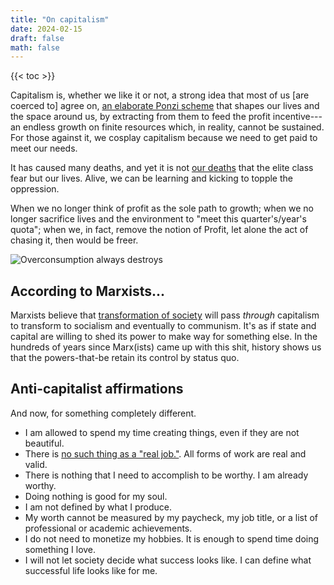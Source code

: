 ```yaml
---
title: "On capitalism"
date: 2024-02-15
draft: false
math: false
---
```


{{< toc >}}

Capitalism is, whether we like it or not, a strong idea that most of us
[are coerced to] agree on,
[an elaborate Ponzi scheme](https://crimethinc.com/posters/capitalism-is-a-pyramid-scheme) that shapes our
lives and the space around us, by extracting from them to feed
the profit incentive---an endless growth on finite resources which, in
reality, cannot be sustained. For those against it, we cosplay
capitalism because we need to get paid to meet our needs.

It has caused many deaths, and yet it is not [our deaths](/death) that
the elite class fear but our lives. Alive, we can be learning and
kicking to topple the oppression.

When we no longer think of profit
as the sole path to growth; when we no longer sacrifice lives and the
environment to "meet this quarter's/year's quota"; when we, in fact, remove the notion of
Profit, let alone the act of chasing it, then would be freer.

![Overconsumption always destroys](/image/capitalism.jpg)

## According to Marxists...

Marxists believe that [transformation of society](/revolution) will pass
*through* capitalism to transform to socialism and eventually to
communism. It's as if state and capital are willing to shed its power to
make way for something else. In the hundreds of years since Marx(ists)
came up with this shit, history shows us that the powers-that-be retain
its control by status quo.

## Anti-capitalist affirmations

And now, for something completely different.

- I am allowed to spend my time creating things, even if they are not
  beautiful.
- There is [no such thing as a "real job."](/anti-work). All forms of
  work are real and valid.
- There is nothing that I need to accomplish to be worthy. I am already
  worthy.
- Doing nothing is good for my soul.
- I am not defined by what I produce.
- My worth cannot be measured by my paycheck, my job title, or a list of
  professional or academic achievements.
- I do not need to monetize my hobbies. It is enough to spend time doing
  something I love.
- I will not let society decide what success looks like. I can define
  what successful life looks like for me.
